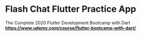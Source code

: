 ﻿# Flash Chat Flutter Practice App
The Complete 2020 Flutter Development Bootcamp with Dart
<b>https://www.udemy.com/course/flutter-bootcamp-with-dart/</b>